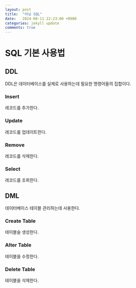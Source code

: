 ```yaml
---
layout: post
title:  "러닝 SQL"
date:   2024-08-11 22:23:00 +0900
categories: jekyll update
comments: true
---
```


# SQL 기본 사용법

## DDL
DDL은 데이터베이스를 실제로 사용하는데 필요한 명령어들의 집합이다.

### Insert
레코드를 추가한다.

### Update
레코드를 업데이트한다.

### Remove
레코드를 삭제한다.

### Select
레코드를 조회한다.

## DML
데이터베이스 테이블 관리하는데 사용한다.

### Create Table
테이블슬 생성한다.

### Alter Table
테이블을 수정한다.

### Delete Table
테이블을 삭제한다.